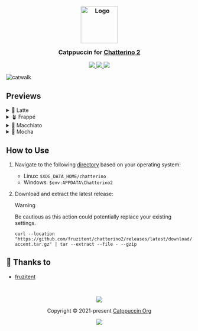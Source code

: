 <h3 align="center">
  <img src="https://raw.githubusercontent.com/catppuccin/catppuccin/main/assets/logos/exports/1544x1544_circle.png" width="100" alt="Logo"/>
  <br/>
  <img src="https://raw.githubusercontent.com/catppuccin/catppuccin/main/assets/misc/transparent.png" height="30" width="0px"/>
  Catppuccin for <a href="https://github.com/chatterino/chatterino2">Chatterino 2</a>
  <img src="https://raw.githubusercontent.com/catppuccin/catppuccin/main/assets/misc/transparent.png" height="30" width="0px"/>
</h3>

<p align="center">
  <a href="https://github.com/fruzitent/chatterino2/stargazers">
    <img src="https://img.shields.io/github/stars/fruzitent/chatterino2?colorA=363a4f&colorB=b7bdf8&style=for-the-badge">
  </a>
  <a href="https://github.com/fruzitent/chatterino2/issues">
    <img src="https://img.shields.io/github/issues/fruzitent/chatterino2?colorA=363a4f&colorB=f5a97f&style=for-the-badge">
  </a>
  <a href="https://github.com/fruzitent/chatterino2/contributors">
    <img src="https://img.shields.io/github/contributors/fruzitent/chatterino2?colorA=363a4f&colorB=a6da95&style=for-the-badge">
  </a>
</p>

![catwalk](assets/catwalk.webp)

## Previews

<details>
<summary>🌻 Latte</summary>

![latte](assets/latte.webp)
</details>

<details>
<summary>🪴 Frappé</summary>

![frappe](assets/frappe.webp)
</details>

<details>
<summary>🌺 Macchiato</summary>

![macchiato](assets/macchiato.webp)
</details>

<details>
<summary>🌿 Mocha</summary>

![mocha](assets/mocha.webp)
</details>

## How to Use

1. Navigate to the following [directory](https://github.com/Chatterino/chatterino2/blob/38a7ce695485e080f6e98e17c9b2a01bcbf17744/src/singletons/Paths.hpp#L17) based on your operating system:

    - Linux: `$XDG_DATA_HOME/chatterino`
    - Windows: `$env:APPDATA\Chatterino2`

2. Download and extract the latest release:

    > [!WARNING]
    > Be cautious as this action could potentially replace your existing settings.

    ```shell
    curl --location "https://github.com/fruzitent/chatterino2/releases/latest/download/theme-accent.tar.gz" | tar --extract --file - --gzip
    ```

## 💝 Thanks to

- [fruzitent](https://github.com/fruzitent)

&nbsp;

<p align="center">
 <img src="https://raw.githubusercontent.com/catppuccin/catppuccin/main/assets/footers/gray0_ctp_on_line.svg?sanitize=true" />
</p>

<p align="center">
 Copyright &copy; 2021-present
 <a href="https://github.com/catppuccin" target="_blank">Catppuccin Org</a>
</p>

<p align="center">
 <a href="https://github.com/catppuccin/catppuccin/blob/main/LICENSE">
    <img src="https://img.shields.io/static/v1.svg?style=for-the-badge&label=License&message=MIT&logoColor=d9e0ee&colorA=363a4f&colorB=b7bdf8"/>
  </a>
</p>
